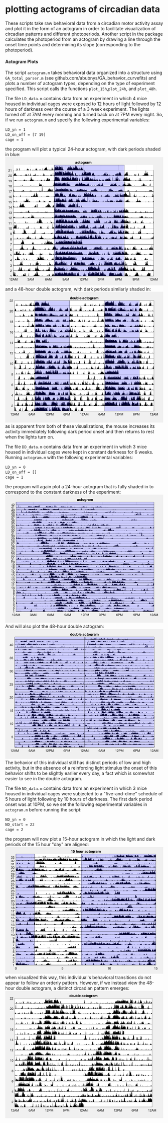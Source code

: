 # plotting actograms of circadian data

These scripts take raw behavioral data from a circadian motor activity assay and plot it in the form of an actogram in order to facilitate visualization of circadian patterns and different photoperiods. Another script in the package calculates the photoperiod from an actogram by drawing a line through the onset time points and determining its slope (corresponding to the photoperiod). 

#### Actogram Plots

The script `actogram.m` takes behavioral data organized into a structure using `GA_total_parser.m` (see github.com/abubnys/GA_behavior_curvefits) and plots a number of actogram types, depending on the type of experiment specified. This script calls the functions `plot_15h`,`plot_24h`, and `plot_48h`. 

The file `LD_data.m` contains data from an experiment in which 4 mice housed in individual cages were exposed to 12 hours of light followed by 12 hours of darkness over the course of a 3 week experiment. The lights turned off at 7AM every morning and turned back on at 7PM every night. So, if we run `actogram.m` and specify the following experimental variables:
```
LD_yn = 1
LD_on_off = [7 19]
cage = 1
```
the program will plot a typical 24-hour actogram, with dark periods shaded in blue:
![single LD actogram](/readme_screenshots/act_LD.png)
and a 48-hour double actogram, with dark periods similarly shaded in:
![double LD actogram](/readme_screenshots/dbl_act_LD.png)
as is apparent from both of these visualizations, the mouse increases its activity immediately following dark period onset and then returns to rest when the lights turn on.

The file `DD_data.m` contains data from an experiment in which 3 mice housed in individual cages were kept in constant darkness for 6 weeks. Running `actogram.m` with the following experimental variables:
```
LD_yn = 0
LD_on_off = []
cage = 1
```
the program will again plot a 24-hour actogram that is fully shaded in to correspond to the constant darkness of the experiment:
![single DD actogram](/readme_screenshots/act_DD.png)
And will also plot the 48-hour double actogram:
![double DD actogram](/readme_screenshots/dbl_act_DD.png)
The behavior of this individual still has distinct periods of low and high activity, but in the absence of a reinforcing light stimulus the onset of this behavior shifts to be slightly earlier every day, a fact which is somewhat easier to see in the double actogram. 

The file `ND_data.m` contains data from an experiment in which 3 mice housed in individual cages were subjected to a "five-and-dime" schedule of 5 hours of light following by 10 hours of darkness. The first dark period onset was at 10PM, so we set the following experimental variables in `actogram.m` before running the script:
```
ND_yn = 0
ND_start = 22
cage = 2
```
the program will now plot a 15-hour actogram in which the light and dark periods of the 15 hour "day" are aligned:
![15 hour ND actogram](/readme_screenshots/act_ND.png)
when visualized this way, this individual's behavioral transitions do not appear to follow an orderly pattern. However, if we instead view the 48-hour double actogram, a distinct circadian pattern emerges:
![double ND actogram](/readme_screenshots/dbl_act_ND.png)
